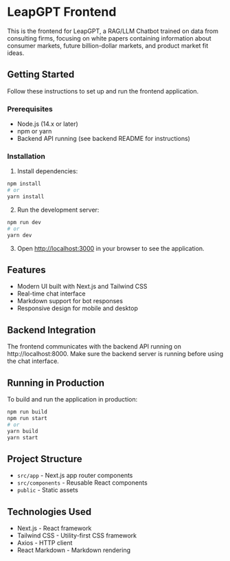 # LeapGPT Frontend

This is the frontend for LeapGPT, a RAG/LLM Chatbot trained on data from consulting firms, focusing on white papers containing information about consumer markets, future billion-dollar markets, and product market fit ideas.

## Getting Started

Follow these instructions to set up and run the frontend application.

### Prerequisites

- Node.js (14.x or later)
- npm or yarn
- Backend API running (see backend README for instructions)

### Installation

1. Install dependencies:

```bash
npm install
# or
yarn install
```

2. Run the development server:

```bash
npm run dev
# or
yarn dev
```

3. Open [http://localhost:3000](http://localhost:3000) in your browser to see the application.

## Features

- Modern UI built with Next.js and Tailwind CSS
- Real-time chat interface
- Markdown support for bot responses
- Responsive design for mobile and desktop

## Backend Integration

The frontend communicates with the backend API running on http://localhost:8000. Make sure the backend server is running before using the chat interface.

## Running in Production

To build and run the application in production:

```bash
npm run build
npm run start
# or
yarn build
yarn start
```

## Project Structure

- `src/app` - Next.js app router components
- `src/components` - Reusable React components
- `public` - Static assets

## Technologies Used

- Next.js - React framework
- Tailwind CSS - Utility-first CSS framework
- Axios - HTTP client
- React Markdown - Markdown rendering 
